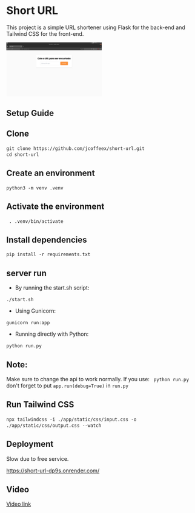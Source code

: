 # Short URL

This project is a simple URL shortener using Flask for the back-end and Tailwind CSS for the front-end.

<img src='screenshot.png' width='50%'/>

## Setup Guide

## Clone

```
git clone https://github.com/jcoffeex/short-url.git
cd short-url
```

## Create an environment

```
python3 -m venv .venv
```

## Activate the environment

```
 . .venv/bin/activate
```

## Install dependencies

```
pip install -r requirements.txt
```

## server run

- By running the start.sh script:

```
./start.sh
```

- Using Gunicorn:

```
gunicorn run:app
```

- Running directly with Python:

```
python run.py
```

## Note:

Make sure to change the api to work normally. If you use: ` python run.py` don't forget to put `app.run(debug=True)` in `run.py`

## Run Tailwind CSS

```
npx tailwindcss -i ./app/static/css/input.css -o ./app/static/css/output.css --watch
```

## Deployment

Slow due to free service.

https://short-url-dp9s.onrender.com/

## Video

<a href='https://fqvdbgearwiwcebrpbop.supabase.co/storage/v1/object/public/file/short-url.mp4'>Video link<a/>
